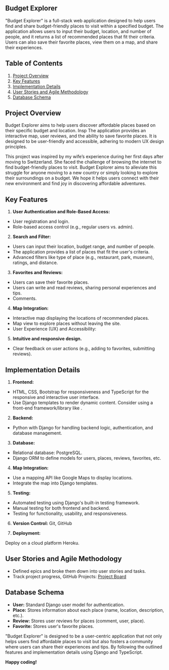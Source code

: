 ## Budget Explorer

"Budget Explorer" is a full-stack web application designed to help users find and share budget-friendly places to visit within a specified budget. The application allows users to input their budget, location, and number of people, and it returns a list of recommended places that fit their criteria. Users can also save their favorite places, view them on a map, and share their experiences.

## Table of Contents

1. [Project Overview](#project-overview)
2. [Key Features](#key-features)
3. [Implementation Details](#implementation-details)
4. [User Stories and Agile Methodology](#user-stories-and-agile-methodology)
5. [Database Schema](#database-schema)

## Project Overview

Budget Explorer aims to help users discover affordable places based on their specific budget and location. Insp The application provides an interactive map, user reviews, and the ability to save favorite places. It is designed to be user-friendly and accessible, adhering to modern UX design principles.

This project was inspired by my wife’s experience during her first days after moving to Switzerland. She faced the challenge of browsing the internet to find budget-friendly places to visit. Budget Explorer aims to alleviate this struggle for anyone moving to a new country or simply looking to explore their surroundings on a budget. We hope it helps users connect with their new environment and find joy in discovering affordable adventures.

## Key Features

1. **User Authentication and Role-Based Access:**

- User registration and login.
- Role-based access control (e.g., regular users vs. admin).

2. **Search and Filter:**

- Users can input their location, budget range, and number of people.
- The application provides a list of places that fit the user's criteria.
- Advanced filters like type of place (e.g., restaurant, park, museum), ratings, and distance.

3. **Favorites and Reviews:**

- Users can save their favorite places.
- Users can write and read reviews, sharing personal experiences and tips.
- Comments.

4. **Map Integration:**

- Interactive map displaying the locations of recommended places.
- Map view to explore places without leaving the site.
- User Experience (UX) and Accessibility:

5. **Intuitive and responsive design.**

- Clear feedback on user actions (e.g., adding to favorites, submitting reviews).

## Implementation Details

1. **Frontend:**

- HTML, CSS, Bootstrap for responsiveness and TypeScript for the responsive and interactive user interface.
- Use Django templates to render dynamic content.
  Consider using a front-end framework/library like .

2. **Backend:**

- Python with Django for handling backend logic, authentication, and database management.

3. **Database:**

- Relational database: PostgreSQL.
- Django ORM to define models for users, places, reviews, favorites, etc.

4. **Map Integration:**

- Use a mapping API like Google Maps to display locations.
- Integrate the map into Django templates.

5. **Testing:**

- Automated testing using Django's built-in testing framework.
- Manual testing for both frontend and backend.
- Testing for functionality, usability, and responsiveness.

6. **Version Control:** Git, GitHub

7. **Deployment:**

Deploy on a cloud platform Heroku.

## User Stories and Agile Methodology

- Defined epics and broke them down into user stories and tasks.
- Track project progress, GitHub Projects: <a href="https://github.com/users/CedricNtwari/projects/3/views/1" target="_blank">Project Board</a>

## Database Schema

- **User:** Standard Django user model for authentication.
- **Place:** Stores information about each place (name, location, description, etc.).
- **Review:** Stores user reviews for places (comment, user, place).
- **Favorite:** Stores user's favorite places.

"Budget Explorer" is designed to be a user-centric application that not only helps users find affordable places to visit but also fosters a community where users can share their experiences and tips. By following the outlined features and implementation details using Django and TypeScript.

**Happy coding!**
